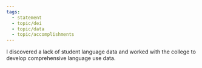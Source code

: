 ```yaml
---
tags:
  - statement
  - topic/dei
  - topic/data
  - topic/accomplishments
---
```

I discovered a lack of student language data and worked with the college to develop comprehensive language use data.